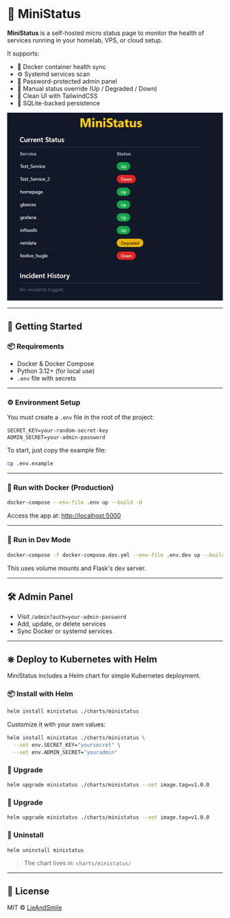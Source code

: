 
# 📡 MiniStatus

**MiniStatus** is a self-hosted micro status page to monitor the health of services running in your homelab, VPS, or cloud setup.

It supports:
- 🐳 Docker container health sync
- ⚙️ Systemd services scan
- 🔐 Password-protected admin panel
- 🔄 Manual status override (Up / Degraded / Down)
- 🎨 Clean UI with TailwindCSS
- 🐘 SQLite-backed persistence

![MiniStatus Dashboard](./preview.png)

---

## 🚀 Getting Started

### 📦 Requirements
- Docker & Docker Compose
- Python 3.12+ (for local use)
- `.env` file with secrets

---

### ⚙️ Environment Setup

You must create a `.env` file in the root of the project:

```env
SECRET_KEY=your-random-secret-key
ADMIN_SECRET=your-admin-password
```

To start, just copy the example file:

```bash
cp .env.example
```

---

### 🐳 Run with Docker (Production)

```bash
docker-compose --env-file .env up --build -d
```

Access the app at: [http://localhost:5000](http://localhost:5000)

---

### 🧪 Run in Dev Mode

```bash
docker-compose -f docker-compose.dev.yml --env-file .env.dev up --build
```

This uses volume mounts and Flask's dev server.

---

## 🛠️ Admin Panel

- Visit `/admin?auth=your-admin-password`
- Add, update, or delete services
- Sync Docker or systemd services

---

## ⎈ Deploy to Kubernetes with Helm

MiniStatus includes a Helm chart for simple Kubernetes deployment.

### 📦 Install with Helm

```bash
helm install ministatus ./charts/ministatus
```

Customize it with your own values:

```bash
helm install ministatus ./charts/ministatus \
  --set env.SECRET_KEY="yoursecret" \
  --set env.ADMIN_SECRET="youradmin"
```

### 🔁 Upgrade

```bash
helm upgrade ministatus ./charts/ministatus --set image.tag=v1.0.0
```

### 🔁 Upgrade

```bash
helm upgrade ministatus ./charts/ministatus --set image.tag=v1.0.0
```

### 🧼 Uninstall

```bash
helm uninstall ministatus
```

> The chart lives in: `charts/ministatus/`


---

## 📄 License

MIT © [LieAndSmile](https://github.com/LieAndSmile)
